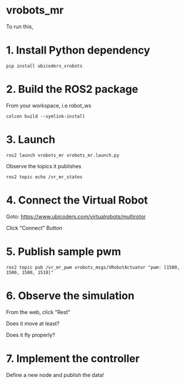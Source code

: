 # vrobots_mr

To run this, 

# 1. Install Python dependency

```
pip install ubicoders_vrobots
```

# 2. Build the ROS2 package

From your workspace, i.e robot_ws

```
colcon build --symlink-install
```

# 3. Launch

```
ros2 launch vrobots_mr vrobots_mr.launch.py
```

Observe the topics it publishes

```
ros2 topic echo /vr_mr_states 
```

# 4. Connect the Virtual Robot

Goto: https://www.ubicoders.com/virtualrobots/multirotor

Click "Connect" Button

# 5. Publish sample pwm

```
ros2 topic pub /vr_mr_pwm vrobots_msgs/VRobotActuator "pwm: [1500, 1500, 1500, 1510]"
```

# 6. Observe the simulation

From the web, click "Rest"

Does it move at least?

Does it fly properly?

# 7. Implement the controller

Define a new node and publish the data!


